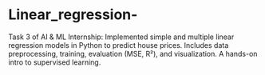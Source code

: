 # Linear_regression-
Task 3 of AI &amp; ML Internship: Implemented simple and multiple linear regression models in Python to predict house prices. Includes data preprocessing, training, evaluation (MSE, R²), and visualization. A hands-on intro to supervised learning.
